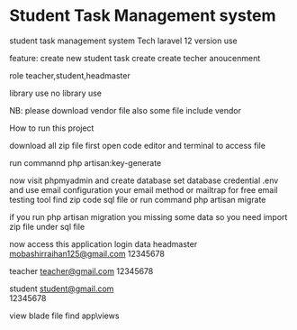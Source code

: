 # Student Task Management system
 student task management system 
 Tech laravel 12 version use

 feature:
 create new student
 task create
 create techer
 anoucenment
 
 role 
 teacher,student,headmaster

 library use
 no library use

 NB: please download vendor file also some file include vendor

How to run this project

download all zip file first
open code editor and terminal to access file

run commannd php artisan:key-generate

now visit phpmyadmin and create database 
set database credential .env and use email configuration your email method or mailtrap for free email testing tool
find zip code sql file or run command php artisan migrate

if you run php artisan migration you missing some data so you need import zip file under sql file

now access this application 
login data
headmaster
mobashirraihan125@gmail.com
12345678

teacher
teacher@gmail.com
12345678

student
student@gmail.com   
12345678

view blade file find app\views 
